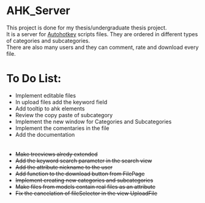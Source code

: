 # AHK_Server<br>
This project is done for my thesis/undergraduate thesis project.<br>
It is a server for [Autohotkey](https://www.autohotkey.com/) scripts files. They are ordered in different types of categories and subcategories.<br>
There are also many users and they can comment, rate and download every file. <br>
# To Do List:<br>
* Implement editable files <br>
* In upload files add the keyword field <br>
* Add tooltip to ahk elements <br>
* Review the copy paste of subcategory <br>
* Implement the new window for Categories and Subcategories <br>
* Implement the comentaries in the file <br>
* Add the documentation <br> <br> <br>
* ~~Make treeviews alredy extended~~ <br>
* ~~Add the keyword search parameter in the search view~~ <br>
* ~~Add the attribute nickname to the user~~ <br>
* ~~Add function to the download button from FilePage~~ <br>
* ~~Implement creating new categories and subcategories~~ <br>
* ~~Make files from models contain real files as an attribute~~ <br>
* ~~Fix the cancelation of fileSelector in the view UploadFile~~ <br>
